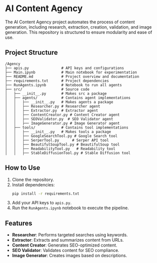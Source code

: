 # AI Content Agency

The AI Content Agency project automates the process of content generation, including research, extraction, creation, validation, and image generation. This repository is structured to ensure modularity and ease of use.

## Project Structure

```
/Agency
├── apis.py               # API keys and configurations
├── Main.ipynb            # Main notebook for experimentation
├── README.md             # Project overview and documentation
├── requirements.txt      # Project dependencies
├── RunAgents.ipynb       # Notebook to run all agents
├── src/                  # Source code
│   ├── __init__.py       # Makes src a package
│   ├── agents/           # Contains agent implementations
│   │   ├── __init__.py   # Makes agents a package
│   │   ├── Researcher.py # Researcher agent
│   │   ├── Extractor.py  # Extractor agent
│   │   ├── ContentCreator.py # Content Creator agent
│   │   ├── SEOValidator.py  # SEO Validator agent
│   │   ├── ImageGenerator.py # Image Generator agent
│   ├── tools/            # Contains tool implementations
│   │   ├── __init__.py   # Makes tools a package
│   │   ├── GoogleSearchTool.py # Google Search tool
│   │   ├── SerperTool.py      # Serper API tool
│   │   ├── BeautifulSoupTool.py # BeautifulSoup tool
│   │   ├── ReadabilityTool.py   # Readability tool
│   │   ├── StableDiffusionTool.py # Stable Diffusion tool
```

## How to Use

1. Clone the repository.
2. Install dependencies:
   ```bash
   pip install -r requirements.txt
   ```
3. Add your API keys to `apis.py`.
4. Run the `RunAgents.ipynb` notebook to execute the pipeline.

## Features

- **Researcher**: Performs targeted searches using keywords.
- **Extractor**: Extracts and summarizes content from URLs.
- **Content Creator**: Generates SEO-optimized content.
- **SEO Validator**: Validates content for SEO compliance.
- **Image Generator**: Creates images based on descriptions.